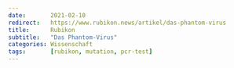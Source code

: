 ```yaml
---
date:       2021-02-10
redirect:   https://www.rubikon.news/artikel/das-phantom-virus
title:      Rubikon
subtitle:   "Das Phantom-Virus"
categories: Wissenschaft
tags:       [rubikon, mutation, pcr-test]
---
```

